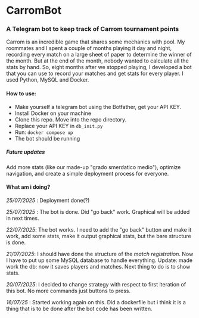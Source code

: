 # CarromBot

### A Telegram bot to keep track of Carrom tournament points

Carrom is an incredible game that shares some mechanics with pool. My roommates and I spent a couple of months playing it day and night, recording every match on a large
sheet of paper to determine the winner of the month. But at the end of the month, nobody wanted to calculate all the stats by hand. So, eight months after we stopped
playing, I developed a bot that you can use to record your matches and get stats for every player. I used Python, MySQL and Docker.

#### How to use:
- Make yourself a telegram bot using the Botfather, get your API KEY.
- Install Docker on your machine
- Clone this repo. Move into the repo directory. 
- Replace your API KEY in `db_init.py`
- Run: `docker compose up`
- The bot should be running

##### Future updates

Add more stats (like our made-up  "grado smerdatico medio"), optimize navigation, and create a simple deployment process for everyone.

#### What am i doing?

*25/07/2025* : Deployment done(?)

*25/07/2025* : The bot is done. Did "go back" work. Graphical will be added in next times.

*22/07/2025*: The bot works. I need to add the "go back" button and make it work, add some stats, make it output graphical stats, but the bare structure is done.

*21/07/2025*: I should have done the structure of the _match registration_. Now I have to put up some MySQL database to handle everything.
Update: made work the db: now it saves players and matches. Next thing to do is to show stats.


*20/07/2025*: I decided to change strategy with respect to first iteration of this bot. No more commands just buttons to press.

*16/07/25* : Started working again on this. Did a dockerfile but i think it is a thing that is to be done after the bot code has been written.

 
